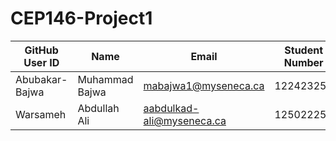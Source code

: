 # CEP146-Project1


| GitHub User ID | Name | Email | Student Number|
|--------------|------|-------|---------------|
|Abubakar-Bajwa|Muhammad Bajwa| mabajwa1@myseneca.ca|122423254|
|Warsameh      |Abdullah Ali  | aabdulkad-ali@myseneca.ca|125022251|
